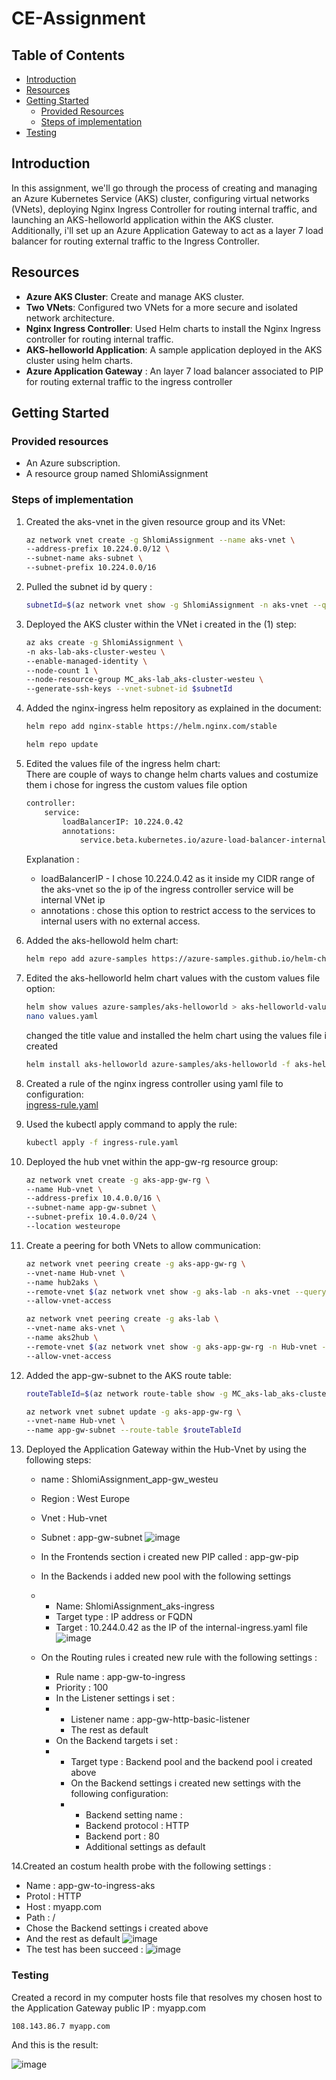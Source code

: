 # CE-Assignment



## Table of Contents
- [Introduction](#introduction)
- [Resources](#Resources)
- [Getting Started](#getting-started)
  - [Provided Resources](#Provided-resources)
  - [Steps of implementation](#Steps-of-implementation)
- [Testing](#Testing)

## Introduction

 In this assignment, we'll go through the process of creating and managing an Azure Kubernetes Service (AKS) cluster, configuring virtual networks (VNets), deploying Nginx Ingress Controller for routing internal traffic, and launching an AKS-helloworld application within the AKS cluster. Additionally, i'll set up an Azure Application Gateway to act as a layer 7 load balancer for routing external traffic to the Ingress Controller.

## Resources

- **Azure AKS Cluster**: Create and manage AKS cluster.
- **Two VNets**: Configured two VNets for a more secure and isolated network architecture.
- **Nginx Ingress Controller**: Used Helm charts to install the Nginx Ingress controller for routing internal traffic.
- **AKS-helloworld Application**: A sample application deployed in the AKS cluster using helm charts.
- **Azure Application Gateway** : An layer 7 load balancer associated to PIP for routing external traffic to the ingress controller

## Getting Started

### Provided resources

- An Azure subscription.
- A resource group named ShlomiAssignment

### Steps of implementation

1. Created the aks-vnet in the given resource group and its VNet:

   ```bash
   az network vnet create -g ShlomiAssignment --name aks-vnet \  
   --address-prefix 10.224.0.0/12 \
   --subnet-name aks-subnet \
   --subnet-prefix 10.224.0.0/16
   
2. Pulled the subnet id by query :
    ```bash
    subnetId=$(az network vnet show -g ShlomiAssignment -n aks-vnet --query "subnets[?name=='aks-subnet'].id" --output tsv)
    
3. Deployed the AKS cluster within the VNet i created in the (1) step:
    ```bash
    az aks create -g ShlomiAssignment \
    -n aks-lab-aks-cluster-westeu \
    --enable-managed-identity \
    --node-count 1 \
    --node-resource-group MC_aks-lab_aks-cluster-westeu \
    --generate-ssh-keys --vnet-subnet-id $subnetId
    
4. Added the nginx-ingress helm repository as explained in the document:
    ```bash
    helm repo add nginx-stable https://helm.nginx.com/stable
    ```
    ```bash
    helm repo update
    
5. Edited the values file of the ingress helm chart:  
There are couple of ways to change helm charts values and costumize them i chose for ingress the custom values file option
    ```bash
    controller:
        service:
            loadBalancerIP: 10.224.0.42
            annotations:
                service.beta.kubernetes.io/azure-load-balancer-internal: "true"
    ```
    Explanation :
    * loadBalancerIP - I chose 10.224.0.42 as it inside my CIDR range of the aks-vnet so the ip of the ingress controller service will be internal VNet ip
    * annotations : chose this option to restrict access to the services to internal users with no external access.
    
6. Added the aks-hellowold helm chart:
    ```bash
    helm repo add azure-samples https://azure-samples.github.io/helm-charts/
    ```

7. Edited the aks-helloworld helm chart values with the custom values file option:
    ```bash
    helm show values azure-samples/aks-helloworld > aks-helloworld-values.yaml
    nano values.yaml
    ```
    changed the title value and installed the helm chart using the values file i created
    ```bash
    helm install aks-helloworld azure-samples/aks-helloworld -f aks-helloworld-values.yaml
    ```
    
8. Created a rule of the nginx ingress controller using yaml file to configuration:  
    [ingress-rule.yaml](https://github.com/Shlomi-Lantser/CE-assignment/blob/main/yaml-files/ingress-rule.yaml)
    
9. Used the kubectl apply command to apply the rule:
    ```bash
    kubectl apply -f ingress-rule.yaml
    ```  
10. Deployed the hub vnet within the app-gw-rg resource group:
    ```bash
    az network vnet create -g aks-app-gw-rg \
    --name Hub-vnet \
    --address-prefix 10.4.0.0/16 \
    --subnet-name app-gw-subnet \
    --subnet-prefix 10.4.0.0/24 \
    --location westeurope

11. Create a peering for both VNets to allow communication:
    ```bash
    az network vnet peering create -g aks-app-gw-rg \
    --vnet-name Hub-vnet \
    --name hub2aks \
    --remote-vnet $(az network vnet show -g aks-lab -n aks-vnet --query id -o tsv) \
    --allow-vnet-access
    ```
    ```bash
    az network vnet peering create -g aks-lab \
    --vnet-name aks-vnet \
    --name aks2hub \
    --remote-vnet $(az network vnet show -g aks-app-gw-rg -n Hub-vnet --query id -o tsv) \
    --allow-vnet-access
    ```
12. Added the app-gw-subnet to the AKS route table:
    ```bash
    routeTableId=$(az network route-table show -g MC_aks-lab_aks-cluster-westeu --name aks-agentpool-51874860-routetable --query id -o tsv)
    ```
    ```bash
    az network vnet subnet update -g aks-app-gw-rg \
    --vnet-name Hub-vnet \
    --name app-gw-subnet --route-table $routeTableId
    ```
      
13. Deployed the Application Gateway within the Hub-Vnet by using the following steps:
    * name : ShlomiAssignment_app-gw_westeu
    * Region : West Europe
    * Vnet : Hub-vnet
    * Subnet : app-gw-subnet
      ![image](https://github.com/Shlomi-Lantser/CE-assignment/assets/92504985/1d19e845-fa20-4f98-84c1-0e6dfb5db7b1)

    * In the Frontends section i created new PIP called : app-gw-pip
    * In the Backends i added new pool with the following settings
    * * Name: ShlomiAssignment_aks-ingress
      * Target type : IP address or FQDN
      * Target : 10.244.0.42 as the IP of the internal-ingress.yaml file
        ![image](https://github.com/Shlomi-Lantser/CE-assignment/assets/92504985/de43ba13-49d7-4312-ac76-16de09276e5c)
    * On the Routing rules i created new rule with the following settings :
      * Rule name : app-gw-to-ingress
      * Priority : 100
      * In the Listener settings i set :
      *  * Listener name : app-gw-http-basic-listener
         * The rest as default
      * On the Backend targets i set :
      *  * Target type : Backend pool and the backend pool i created above
         * On the Backend settings i created new settings with the following configuration:
         *  * Backend setting name :
            * Backend protocol : HTTP
            * Backend port : 80
            * Additional settings as default



14.Created an costum health probe with the following settings :
  * Name : app-gw-to-ingress-aks
  * Protol : HTTP
  * Host : myapp.com
  * Path : /
  * Chose the Backend settings i created above
  * And the rest as default
    ![image](https://github.com/Shlomi-Lantser/CE-assignment/assets/92504985/30d9506a-960a-4350-8256-b4aadb071095)
  * The test has been succeed :
    ![image](https://github.com/Shlomi-Lantser/CE-assignment/assets/92504985/d9db8409-1765-402d-8377-9d01571624ab)


### Testing

Created a record in my computer hosts file that resolves my chosen host to the Application Gateway public IP : myapp.com  
```bash
108.143.86.7 myapp.com  
```
And this is the result:

![image](https://github.com/Shlomi-Lantser/CE-assignment/assets/92504985/2b679db8-bcc2-4a60-b7d3-c644c5a435a1)

